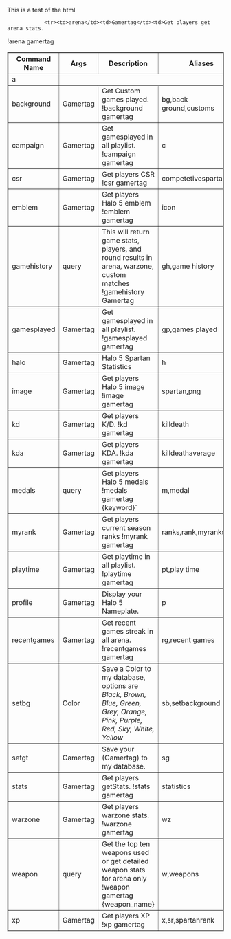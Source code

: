 This is a test of the html

<table id="userdata" border="2">
				<thead>
					<tr><th>Command Name</th>
					<th>Args</th>
					<th>Description</th>
					<th>Aliases</th>
				</tr></thead>
				<tbody>

				<tr><td>arena</td><td>Gamertag</td><td>Get players get arena stats.
!arena gamertag</td><td>a</td></tr><tr><td>background</td><td>Gamertag</td><td>Get Custom games played.
 !background gamertag </td><td>bg,back ground,customs</td></tr><tr><td>campaign</td><td>Gamertag</td><td>Get gamesplayed in all playlist.
 !campaign gamertag </td><td>c</td></tr><tr><td>csr</td><td>Gamertag</td><td>Get players CSR
!csr gamertag</td><td>competetivespartanrank</td></tr><tr><td>emblem</td><td>Gamertag</td><td>Get players Halo 5 emblem
 !emblem gamertag</td><td>icon</td></tr><tr><td>gamehistory</td><td>query</td><td>This will return game stats, players, and round results in arena, warzone, custom matches
!gamehistory Gamertag
	</td><td>gh,game history</td></tr><tr><td>gamesplayed</td><td>Gamertag</td><td>Get gamesplayed in all playlist.
 !gamesplayed gamertag
	</td><td>gp,games played</td></tr><tr><td>halo</td><td>Gamertag</td><td>Halo 5 Spartan Statistics</td><td>h</td></tr><tr><td>image</td><td>Gamertag</td><td>Get players Halo 5 image
 !image gamertag</td><td>spartan,png</td></tr><tr><td>kd</td><td>Gamertag</td><td>Get players K/D.
 !kd gamertag </td><td>killdeath</td></tr><tr><td>kda</td><td>Gamertag</td><td>Get players KDA.
 !kda gamertag </td><td>killdeathaverage</td></tr><tr><td>medals</td><td>query</td><td>Get players Halo 5 medals
 !medals gamertag {keyword}`</td><td>m,medal</td></tr><tr><td>myrank</td><td>Gamertag</td><td>Get players current season ranks
!myrank gamertag </td><td>ranks,rank,myranks</td></tr><tr><td>playtime</td><td>Gamertag</td><td>Get playtime in all playlist.
 !playtime gamertag </td><td>pt,play time</td></tr><tr><td>profile</td><td>Gamertag</td><td>Display your Halo 5 Nameplate.</td><td>p</td></tr><tr><td>recentgames</td><td>Gamertag</td><td>Get recent games streak in all arena.
 !recentgames gamertag </td><td>rg,recent games</td></tr><tr><td>setbg</td><td>Color</td><td>Save a Color to my database, options are *Black, Brown, Blue, Green, Grey, Orange, Pink, Purple, Red, Sky, White, Yellow*</td><td>sb,setbackground</td></tr><tr><td>setgt</td><td>Gamertag</td><td>Save your (Gamertag) to my database.</td><td>sg</td></tr><tr><td>stats</td><td>Gamertag</td><td>Get players getStats.
 !stats gamertag </td><td>statistics</td></tr><tr><td>warzone</td><td>Gamertag</td><td>Get players warzone stats.
 !warzone gamertag </td><td>wz</td></tr><tr><td>weapon</td><td>query</td><td>Get the top ten weapons used or get detailed weapon stats for arena only
!weapon gamertag {weapon_name}</td><td>w,weapons</td></tr><tr><td>xp</td><td>Gamertag</td><td>Get players XP
 !xp gamertag </td><td>x,sr,spartanrank</td></tr></tbody>
			</table>
